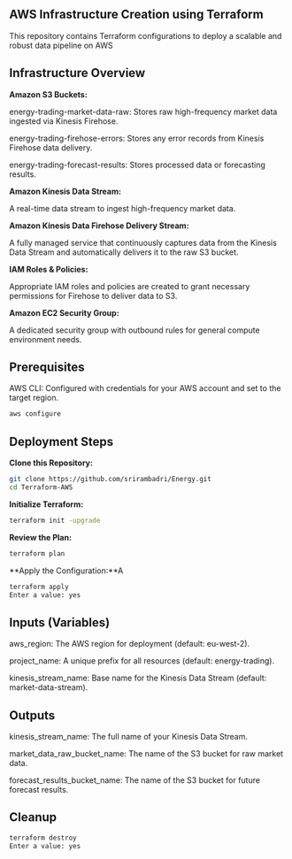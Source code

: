 ## AWS Infrastructure Creation using Terraform

This repository contains Terraform configurations to deploy a scalable and robust data pipeline on AWS

## Infrastructure Overview

**Amazon S3 Buckets:**

energy-trading-market-data-raw: Stores raw high-frequency market data ingested via Kinesis Firehose.

energy-trading-firehose-errors: Stores any error records from Kinesis Firehose data delivery.

energy-trading-forecast-results: Stores processed data or forecasting results.

**Amazon Kinesis Data Stream:**

A real-time data stream to ingest high-frequency market data.

**Amazon Kinesis Data Firehose Delivery Stream:**

A fully managed service that continuously captures data from the Kinesis Data Stream and automatically delivers it to the raw S3 bucket.

**IAM Roles & Policies:**

Appropriate IAM roles and policies are created to grant necessary permissions for Firehose to deliver data to S3.

**Amazon EC2 Security Group:**

A dedicated security group with outbound rules for general compute environment needs.

## Prerequisites

AWS CLI: Configured with credentials for your AWS account and set to the target region.
```bash
aws configure
```

## Deployment Steps

**Clone this Repository:**
```bash
git clone https://github.com/srirambadri/Energy.git
cd Terraform-AWS 
```
**Initialize Terraform:**
```bash
terraform init -upgrade
```
**Review the Plan:**
```bash
terraform plan
```
**Apply the Configuration:**A
```bash
terraform apply
Enter a value: yes
```

## Inputs (Variables)

aws_region: The AWS region for deployment (default: eu-west-2).

project_name: A unique prefix for all resources (default: energy-trading).

kinesis_stream_name: Base name for the Kinesis Data Stream (default: market-data-stream).

## Outputs

kinesis_stream_name: The full name of your Kinesis Data Stream.

market_data_raw_bucket_name: The name of the S3 bucket for raw market data.

forecast_results_bucket_name: The name of the S3 bucket for future forecast results.

## Cleanup
```bash
terraform destroy
Enter a value: yes
```
